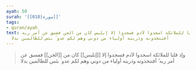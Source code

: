 ```yaml
---
ayah: 50
surah: '[[018|سورة]]'
tags:
- quran/ayah
text: وإذ قلنا للملائكة اسجدوا لآدم فسجدوا إلا إبليس كان من الجن ففسق عن أمر ربه ۗ
  أفتتخذونه وذريته أولياء من دوني وهم لكم عدو ۚ بئس للظالمين بدلا
---
```

> وإذ قلنا للملائكة اسجدوا لآدم فسجدوا إلا [[إبليس]] كان من [[الجن]] ففسق عن أمر ربه ۗ أفتتخذونه وذريته أولياء من دوني وهم لكم عدو ۚ بئس للظالمين بدلا

